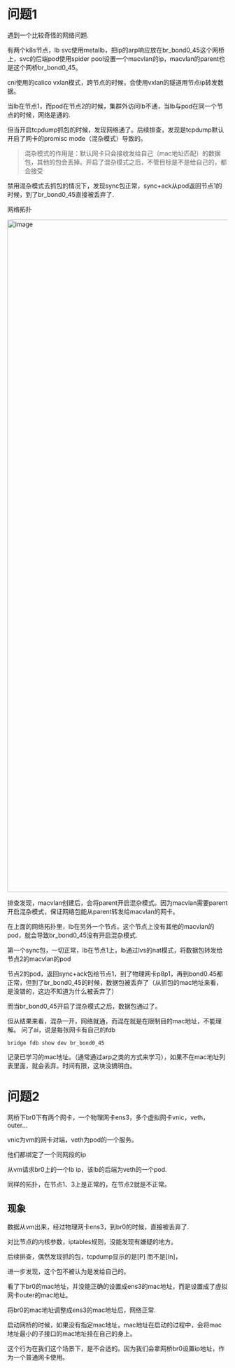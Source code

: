 # 问题1
遇到一个比较奇怪的网络问题.

有两个k8s节点，lb svc使用metallb，把ip的arp响应放在br_bond0_45这个网桥上，svc的后端pod使用spider pool设置一个macvlan的ip，macvlan的parent也是这个网桥br_bond0_45。

cni使用的calico vxlan模式，跨节点的时候，会使用vxlan的隧道用节点ip转发数据。

当lb在节点1，而pod在节点2的时候，集群外访问lb不通，当lb与pod在同一个节点的时候，网络是通的.

但当开启tcpdump抓包的时候，发现网络通了。后续排查，发现是tcpdump默认开启了网卡的promisc mode（混杂模式）导致的。

> 混杂模式的作用是：默认网卡只会接收发给自己（mac地址匹配）的数据包，其他的包会丢掉。开启了混杂模式之后，不管目标是不是给自己的，都会接受

禁用混杂模式去抓包的情况下，发现sync包正常，sync+ack从pod返回节点1的时候，到了br_bond0_45直接被丢弃了.

网络拓扑

<img width="1766" height="1536" alt="image" src="https://github.com/user-attachments/assets/e818227e-056f-4a3b-a36d-3c198154b80a" />


排查发现，macvlan创建后，会将parent开启混杂模式。因为macvlan需要parent开启混杂模式，保证网络包能从parent转发给macvlan的网卡。

在上面的网络拓扑里，lb在另外一个节点，这个节点上没有其他的macvlan的pod，就会导致br_bond0_45没有开启混杂模式.

第一个sync包，一切正常，lb在节点1上，lb通过lvs的nat模式，将数据包转发给节点2的macvlan的pod

节点2的pod，返回sync+ack包给节点1，到了物理网卡p8p1，再到bond0.45都正常，但到了br_bond0_45的时候，数据包被丢弃了（从抓包的mac地址来看，是没错的，这边不知道为什么被丢弃了）

而当br_bond0_45开启了混杂模式之后，数据包通过了。

但从结果来看，混杂一开，网络就通，而混在就是在限制目的mac地址，不能理解。 问了ai，说是每张网卡有自己的fdb
```
bridge fdb show dev br_bond0_45
```
记录已学习的mac地址。（通常通过arp之类的方式来学习），如果不在mac地址列表里面，就会丢弃。时间有限，这块没搞明白。

# 问题2

网桥下br0下有两个网卡，一个物理网卡ens3，多个虚拟网卡vnic，veth， outer...

vnic为vm的网卡对端，veth为pod的一个服务。

他们都绑定了一个同网段的ip

从vm请求br0上的一个lb ip，该lb的后端为veth的一个pod.

同样的拓扑，在节点1、3上是正常的，在节点2就是不正常。

## 现象

数据从vm出来，经过物理网卡ens3，到br0的时候，直接被丢弃了.

对比节点的内核参数，iptables规则，没能发现有嫌疑的地方。


后续排查，偶然发现抓的包，tcpdump显示的是[P] 而不是[In]，

进一步发现，这个包不被认为是发给自己的。

看了下br0的mac地址，并没能正确的设置成ens3的mac地址，而是设置成了虚拟网卡outer的mac地址。

将br0的mac地址调整成ens3的mac地址后，网络正常.

启动网桥的时候，如果没有指定mac地址，mac地址在启动的过程中，会将mac地址最小的子接口的mac地址挂在自己的身上。

这个行为在我们这个场景下，是不合适的。因为我们会拿网桥br0设置ip地址，作为一个普通网卡使用。
